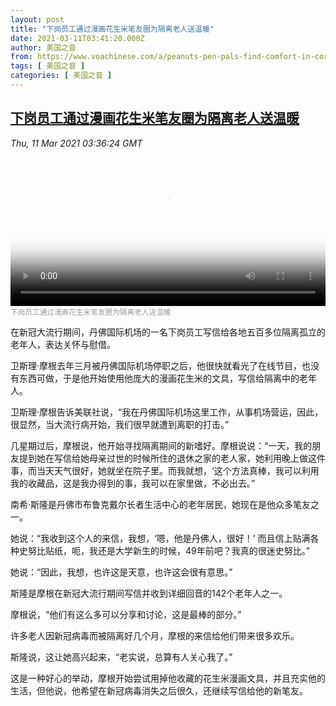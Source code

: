 ```yaml
---
layout: post
title: "下岗员工通过漫画花生米笔友圈为隔离老人送温暖"
date: 2021-03-11T03:41:20.000Z
author: 美国之音
from: https://www.voachinese.com/a/peanuts-pen-pals-find-comfort-in-correspondence-20210310/5809630.html
tags: [ 美国之音 ]
categories: [ 美国之音 ]
---
```

<!--1615434080000-->
[下岗员工通过漫画花生米笔友圈为隔离老人送温暖](https://www.voachinese.com/a/peanuts-pen-pals-find-comfort-in-correspondence-20210310/5809630.html)
------

<div>
<div><i>Thu, 11 Mar 2021 03:36:24 GMT</i></div><video poster="https://images.weserv.nl?url=gdb.voanews.com/b31d5f42-b7a4-49e3-ac73-92faaa88af71_tv_r1_s_w900.jpg" src="https://av.voanews.com/Videoroot/Pangeavideo/2021/03/b/b3/b31d5f42-b7a4-49e3-ac73-92faaa88af71_240p.mp4" style="width:100%" controls></video><div><small style="color: #999;">下岗员工通过漫画花生米笔友圈为隔离老人送温暖</small></div><p>在新冠大流行期间，丹佛国际机场的一名下岗员工写信给各地五百多位隔离孤立的老年人，表达关怀与慰借。</p><p>卫斯理·摩根去年三月被丹佛国际机场停职之后，他很快就看光了在线节目，也没有东西可做，于是他开始使用他庞大的漫画花生米的文具，写信给隔离中的老年人。</p><p>卫斯理·摩根告诉美联社说，“我在丹佛国际机场这里工作，从事机场营运，因此，很显然，当大流行病开始，我们很早就遭到离职的打击。”</p><p>几星期过后，摩根说，他开始寻找隔离期间的新嗜好。摩根说说：“一天，我的朋友提到她在写信给她母亲过世的时候所住的退休之家的老人家，她利用晚上做这件事，而当天天气很好，她就坐在院子里。而我就想，‘这个方法真棒，我可以利用我的收藏品，这是我办得到的事，我可以在家里做，不必出去。”</p><p>南希·斯隆是丹佛市布鲁克戴尔长者生活中心的老年居民，她现在是他众多笔友之一。</p><p>她说：“我收到这个人的来信，我想，‘嗯，他是丹佛人，很好！’ 而且信上贴满各种史努比贴纸，呃，我还是大学新生的时候，49年前吧？我真的很迷史努比。”</p><p>她说：“因此，我想，也许这是天意，也许这会很有意思。”</p><p>斯隆是摩根在新冠大流行期间写信并收到详细回音的142个老年人之一。</p><p>摩根说，“他们有这么多可以分享和讨论，这是最棒的部分。”</p><p>许多老人因新冠病毒而被隔离好几个月，摩根的来信给他们带来很多欢乐。</p><p>斯隆说，这让她高兴起来，“老实说，总算有人关心我了。”</p><p>这是一种好心的举动，摩根开始尝试用掉他收藏的花生米漫画文具，并且充实他的生活，但他说，他希望在新冠病毒消失之后很久，还继续写信给他的新笔友。</p>
</div>
